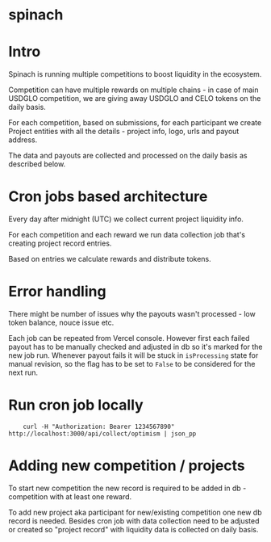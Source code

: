 # spinach

# Intro

Spinach is running multiple competitions to boost liquidity in the ecosystem.

Competition can have multiple rewards on multiple chains - in case of main USDGLO competition, we are giving away USDGLO and CELO tokens on the daily basis.

For each competition, based on submissions, for each participant we create Project entities with all the details - project info, logo, urls and payout address.

The data and payouts are collected and processed on the daily basis as described below.

# Cron jobs based architecture

Every day after midnight (UTC) we collect current project liquidity info.

For each competition and each reward we run data collection job that's creating project record entries.

Based on entries we calculate rewards and distribute tokens.

# Error handling

There might be number of issues why the payouts wasn't processed - low token balance, nouce issue etc.

Each job can be repeated from Vercel console. However first each failed payout has to be manually checked and adjusted in db so it's marked for the new job run. Whenever payout fails it will be stuck in `isProcessing` state for manual revision, so the flag has to be set to `False` to be considered for the next run.

# Run cron job locally

```
    curl -H "Authorization: Bearer 1234567890" http://localhost:3000/api/collect/optimism | json_pp
```

# Adding new competition / projects

To start new competition the new record is required to be added in db - competition with at least one reward.

To add new project aka participant for new/existing competition one new db record is needed. Besides cron job with data collection need to be adjusted or created so "project record" with liquidity data is collected on daily basis.
